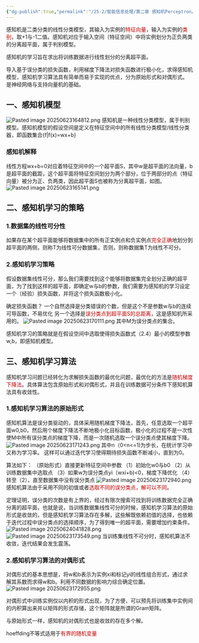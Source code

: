 ```yaml
---
{"dg-publish":true,"permalink":"/25-2/智能信息处理/第二章 感知机Perceptron/","dgPassFrontmatter":true,"created":"2025-06-23T16:42:20.860+08:00","updated":"2025-06-24T08:32:37.344+08:00"}
---
```


感知机是二类分类的线性分类模型，其输入为实例的<font color="#c00000">特征向量</font>，输入为实例的<font color="#c00000">类别</font>，取+1与-1二值。感知机对应于输入空间（特征空间）中将实例划分为正负两类的分离超平面，属于判别模型。

感知机的学习旨在求出将训练数据进行线性划分的分离超平面。

导入基于误分类的损失函数，利用梯度下降法对损失函数进行极小化，求得感知机模型，感知机学习算法具有简单而易于实现的优点，分为原始形式和对偶形式。
是神经网络与支持向量机的基础。

## 一、感知机模型
![Pasted image 20250623164812.png](/img/user/Pasted%20image%2020250623164812.png)
感知机是一种线性分类模型，属于判别模型。感知机模型的假设空间是定义在特征空间中的所有线性分类模型/线性分类器，即函数集合{f|f(x)=wx+b}

### 感知机解释
线性方程wx+b=0对应着特征空间中的一个超平面S，其中w是超平面的法向量，b是超平面的截距，这个超平面将特征空间划分为两个部分，位于两部分的点（特征向量）被分为正、负两类，因此超平面S也被称为分离超平面，如图。
![Pasted image 20250623165141.png](/img/user/Pasted%20image%2020250623165141.png)
## 二、感知机学习的策略
### 1.数据集的线性可分性
如果存在某个超平面能够将数据集中的所有正实例点和负实例点<font color="#c00000">完全正确</font>地划分到超平面的两侧，则称T为线性可分数据集，否则，则称数据集T为线性不可分。

### 2.感知机学习策略
假设数据集线性可分，那么我们需要找到这个能够将数据集完全划分正确的超平面，为了找到这样的超平面，即确定w与b的参数，我们需要为感知机的学习设定一个（经验）损失函数，并将这个损失函数极小化。

确定损失函数？
一个自然选择是分类错误的个数，但是这个不是参数w与b的连续可导函数，不易优化
另一个选择是<font color="#c00000">误分类点到超平面S的总距离</font>，这是感知机所采用的。
![Pasted image 20250623170111.png](/img/user/Pasted%20image%2020250623170111.png)
其中M为误分类点的集合。

感知机学习的策略就是在假设空间中选取使得损失函数式（2.4）最小的模型参数w,b，即感知机模型。

## 三、感知机学习算法
感知机学习问题已经转化为求解损失函数的最优化问题，最优化的方法是<font color="#c00000">随机梯度下降法</font>。具体算法包含原始形式和对偶形式，并且在训练数据可分条件下感知机算法具有收敛性。

### 1.感知机学习算法的原始形式
感知机算法是误分类驱动的，具体采用随机梯度下降法，首先，任意选取一个超平面w0,b0，然后用个梯度下降法不断地极小化目标函数，极小化的过程不是一次性使M中所有误分类点的梯度下降，而是一次随机选取一个误分类点使其梯度下降。
![Pasted image 20250623171243.png](/img/user/Pasted%20image%2020250623171243.png)
其中n（0<n<=1)为步长，在统计学习中又称为学习率。
这样可以通过迭代学习使得期待损失函数不断减小，直到为0。

算法如下：
（原始形式）直接更新特征空间中参数
（1）初始化w0与b0
（2）从训练数据集中选取点
（3）如果w为误分类点yi（wxi+b)<0，梯度下降优化
（4）转至（2），直至数据集中没有误分类点
![Pasted image 20250623172940.png](/img/user/Pasted%20image%2020250623172940.png)
感知机算法由于采用不同的初值或者<font color="#c00000">选取不同的误分类点，解可以不同</font>。

定理证明，误分类的次数是有上界的，经过有限次搜索可找到将训练数据完全正确分离的超平面，也就是说，当训练数据集线性可分的时候，感知机学习算法的原始形式是收敛的，但是感知机学习算法存在多解，这些解既依赖初值的选择，也依赖于迭代过程中误分类点的选择顺序，为了得到唯一的超平面，需要增加约束条件。
![Pasted image 20250624041828.png](/img/user/Pasted%20image%2020250624041828.png)
![Pasted image 20250623173549.png](/img/user/Pasted%20image%2020250623173549.png)
当训练集线性不可分时，感知机算法不收敛，迭代结果会发生震荡。

### 2.感知机学习算法的对偶形式
对偶形式的基本思想是，将w和b表示为实例xi和标记yi的线性组合形式，通过求解其系数而求得w和b。利用不同数据的影响力综合确定位置。
![Pasted image 20250623172955.png](/img/user/Pasted%20image%2020250623172955.png)

对偶形式中训练实例仅以内积的形式出现，为了方便，可以预先将训练集中实例间的内积算出来并以矩阵的形式存储，这个矩阵就是所谓的Gram矩阵。

与原始形式一样，感知机的对偶形式也是收敛的存在多个解。


hoeffding不等式适用于<font color="#c00000">有界的随机变量</font>